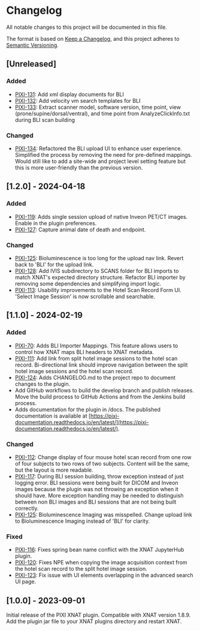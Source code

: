 # Changelog

All notable changes to this project will be documented in this file.

The format is based on [Keep a Changelog](https://keepachangelog.com/en/1.1.0/),
and this project adheres to [Semantic Versioning](https://semver.org/spec/v2.0.0.html).

## [Unreleased]

### Added

- [PIXI-131][]: Add xml display documents for BLI
- [PIXI-132][]: Add velocity vm search templates for BLI
- [PIXI-133][]: Extract scanner model, software version, time point, view (prone/supine/dorsal/ventral), and time point
                from AnalyzeClickInfo.txt during BLI scan building

### Changed

- [PIXI-134][]: Refactored the BLI upload UI to enhance user experience. Simplified the process by removing the need for
                pre-defined mappings. Would still like to add a site-wide and project level setting feature but this is
                more user-friendly than the previous version.


## [1.2.0] - 2024-04-18

### Added

- [PIXI-119][]: Adds single session upload of native Inveon PET/CT images. Enable in the plugin preferences.
- [PIXI-127][]: Capture animal date of death and endpoint.

###  Changed

- [PIXI-125][]: Bioluminescence is too long for the upload nav link. Revert back to 'BLI' for the upload link.
- [PIXI-128][]: Add IVIS subdirectory to SCANS folder for BLI imports to match XNAT's expected directory structure.
                Refactor BLI importer by removing some dependencies and simplifying import logic.
- [PIXI-113][]: Usability improvements to the Hotel Scan Record Form UI. 'Select Image Session' is now scrollable and
                searchable.

## [1.1.0] - 2024-02-19

### Added

- [PIXI-70][]:  Adds BLI Importer Mappings. This feature allows users to control how XNAT maps BLI headers to XNAT
                metadata.  
- [PIXI-111][]: Add link from split hotel image sessions to the hotel scan record. Bi-directional link should improve
                navigation between the split hotel image sessions and the hotel scan record.
- [PIXI-124][]: Adds CHANGELOG.md to the project repo to document changes to the plugin.
- Add GitHub workflows to build the develop branch and publish releases. Move the build process to GitHub Actions and
  from the Jenkins build process.
- Adds documentation for the plugin in /docs. The published documentation is available at
  [https://pixi-documentation.readthedocs.io/en/latest/](https://pixi-documentation.readthedocs.io/en/latest/).

### Changed

- [PIXI-112][]: Change display of four mouse hotel scan record from one row of four subjects to two rows of two 
                subjects. Content will be the same, but the layout is more readable.
- [PIXI-117][]: During BLI session building, throw exception instead of just logging error. BLI sessions were being
                built for DICOM and Inveon images because the plugin was not throwing an exception when it should have.
                More exception handling may be needed to distinguish between non BLI images and BLI sessions that are
                not being built correctly.
- [PIXI-125][]: Bioluminescence Imaging was misspelled. Change upload link to Bioluminescence Imaging instead of 'BLI' 
                for clarity.

### Fixed

- [PIXI-116][]: Fixes spring bean name conflict with the XNAT JupyterHub plugin. 
- [PIXI-120][]: Fixes NPE when copying the image acquisition context from the hotel scan record to the split hotel 
                image session.
- [PIXI-123][]: Fix issue with UI elements overlapping in the advanced search UI page.

## [1.0.0] - 2023-09-01

Initial release of the PIXI XNAT plugin. Compatible with XNAT version 1.8.9. Add the plugin jar file to your XNAT 
plugins directory and restart XNAT.

[PIXI-70]: https://radiologics.atlassian.net/browse/PIXI-70
[PIXI-111]: https://radiologics.atlassian.net/browse/PIXI-111
[PIXI-112]: https://radiologics.atlassian.net/browse/PIXI-112
[PIXI-113]: https://radiologics.atlassian.net/browse/PIXI-113
[PIXI-116]: https://radiologics.atlassian.net/browse/PIXI-116
[PIXI-117]: https://radiologics.atlassian.net/browse/PIXI-117
[PIXI-119]: https://radiologics.atlassian.net/browse/PIXI-119
[PIXI-120]: https://radiologics.atlassian.net/browse/PIXI-120
[PIXI-123]: https://radiologics.atlassian.net/browse/PIXI-123
[PIXI-124]: https://radiologics.atlassian.net/browse/PIXI-124
[PIXI-125]: https://radiologics.atlassian.net/browse/PIXI-125
[PIXI-127]: https://radiologics.atlassian.net/browse/PIXI-127
[PIXI-128]: https://radiologics.atlassian.net/browse/PIXI-128
[PIXI-131]: https://radiologics.atlassian.net/browse/PIXI-131
[PIXI-132]: https://radiologics.atlassian.net/browse/PIXI-132
[PIXI-133]: https://radiologics.atlassian.net/browse/PIXI-133
[PIXI-134]: https://radiologics.atlassian.net/browse/PIXI-134
